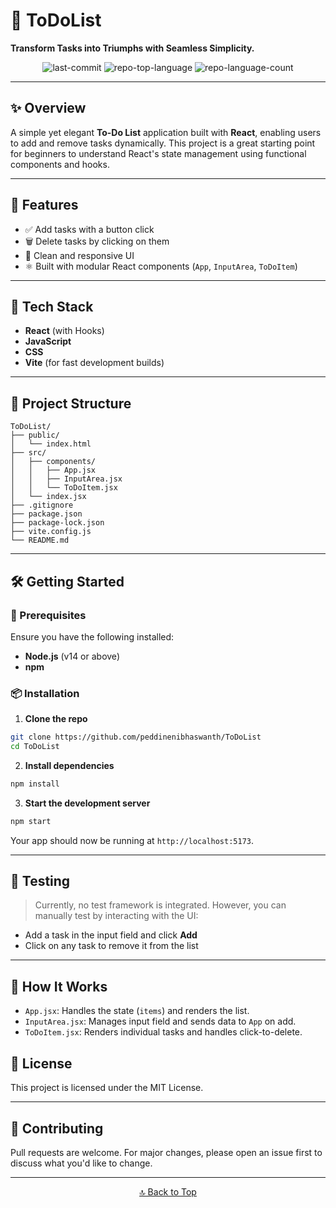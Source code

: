 # 📝 ToDoList

**Transform Tasks into Triumphs with Seamless Simplicity.**

<div align="center">
  <img alt="last-commit" src="https://img.shields.io/github/last-commit/peddinenibhaswanth/ToDoList?style=flat&logo=git&logoColor=white&color=0080ff" />
  <img alt="repo-top-language" src="https://img.shields.io/github/languages/top/peddinenibhaswanth/ToDoList?style=flat&color=0080ff" />
  <img alt="repo-language-count" src="https://img.shields.io/github/languages/count/peddinenibhaswanth/ToDoList?style=flat&color=0080ff" />
</div>

---

## ✨ Overview

A simple yet elegant **To-Do List** application built with **React**, enabling users to add and remove tasks dynamically. This project is a great starting point for beginners to understand React's state management using functional components and hooks.

---

## 🚀 Features

- ✅ Add tasks with a button click
- 🗑️ Delete tasks by clicking on them
- 🎯 Clean and responsive UI
- ⚛️ Built with modular React components (`App`, `InputArea`, `ToDoItem`)

---

## 🧰 Tech Stack

- **React** (with Hooks)
- **JavaScript**
- **CSS**
- **Vite** (for fast development builds)

---

## 📁 Project Structure

```
ToDoList/
├── public/
│   └── index.html
├── src/
│   ├── components/
│   │   ├── App.jsx
│   │   ├── InputArea.jsx
│   │   └── ToDoItem.jsx
│   └── index.jsx
├── .gitignore
├── package.json
├── package-lock.json
├── vite.config.js
└── README.md
```

---

## 🛠 Getting Started

### 🔧 Prerequisites

Ensure you have the following installed:

- **Node.js** (v14 or above)
- **npm**

### 📦 Installation

1. **Clone the repo**

```bash
git clone https://github.com/peddinenibhaswanth/ToDoList
cd ToDoList
```

2. **Install dependencies**

```bash
npm install
```

3. **Start the development server**

```bash
npm start
```

Your app should now be running at `http://localhost:5173`.

---

## 🧪 Testing

> Currently, no test framework is integrated. However, you can manually test by interacting with the UI:
- Add a task in the input field and click **Add**
- Click on any task to remove it from the list

---

## 📌 How It Works

- `App.jsx`: Handles the state (`items`) and renders the list.
- `InputArea.jsx`: Manages input field and sends data to `App` on add.
- `ToDoItem.jsx`: Renders individual tasks and handles click-to-delete.



## 📜 License

This project is licensed under the MIT License.

---

## 🤝 Contributing

Pull requests are welcome. For major changes, please open an issue first to discuss what you'd like to change.

---

<div align="center">
  <a href="#top">🔝 Back to Top</a>
</div>
